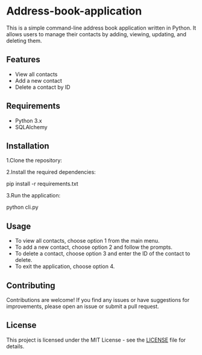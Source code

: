# Address-book-application

This is a simple command-line address book application written in Python. It allows users to manage their contacts by adding, viewing, updating, and deleting them.

## Features

- View all contacts
- Add a new contact
- Delete a contact by ID

## Requirements

- Python 3.x
- SQLAlchemy

## Installation

1.Clone the repository:

2.Install the required dependencies:

pip install -r requirements.txt

3.Run the application:

python cli.py

## Usage

- To view all contacts, choose option 1 from the main menu.
- To add a new contact, choose option 2 and follow the prompts.
- To delete a contact, choose option 3 and enter the ID of the contact to delete.
- To exit the application, choose option 4.

## Contributing

Contributions are welcome! If you find any issues or have suggestions for improvements, please open an issue or submit a pull request.

## License

This project is licensed under the MIT License - see the [LICENSE](LICENSE) file for details.
